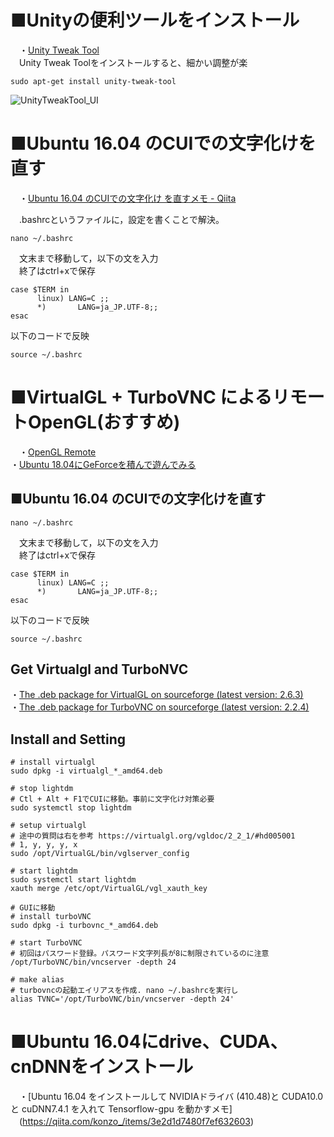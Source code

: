 # ■Unityの便利ツールをインストール
　・[Unity Tweak Tool](https://kledgeb.blogspot.com/2013/07/ubuntu-unity-tweak-tool-1-unityuiunity.html)   
　Unity Tweak Toolをインストールすると、細かい調整が楽   
```
sudo apt-get install unity-tweak-tool
```
![UnityTweakTool_UI](https://user-images.githubusercontent.com/30023363/75627245-e5556600-5c11-11ea-82e8-86bcbac368db.jpg)   

# ■Ubuntu 16.04 のCUIでの文字化けを直す   
　・[Ubuntu 16.04 のCUIでの文字化け を直すメモ - Qiita](https://qiita.com/konzo_/items/65c1679645ba42d347fb)   

　.bashrcというファイルに，設定を書くことで解決。   
 
```
nano ~/.bashrc
```
　文末まで移動して，以下の文を入力   
　終了はctrl+xで保存

```
case $TERM in
      linux) LANG=C ;;
      *)       LANG=ja_JP.UTF-8;;
esac
```
以下のコードで反映   
```
source ~/.bashrc
```

# ■VirtualGL + TurboVNC によるリモートOpenGL(おすすめ)
　・[OpenGL Remote](https://geraniums.hatenablog.com/entry/2018/05/25/151153)  
  ・[Ubuntu 18.04にGeForceを積んで遊んでみる](https://qiita.com/exthnet/items/dcb0bd94f09a2b4c9835)   
## ■Ubuntu 16.04 のCUIでの文字化けを直す
```
nano ~/.bashrc
```
　文末まで移動して，以下の文を入力   
　終了はctrl+xで保存

```
case $TERM in
      linux) LANG=C ;;
      *)       LANG=ja_JP.UTF-8;;
esac
```
以下のコードで反映   
```
source ~/.bashrc
``` 

## Get Virtualgl and TurboNVC
・[The .deb package for VirtualGL on sourceforge (latest version: 2.6.3)](https://sourceforge.net/projects/virtualgl/files/)   
・[The .deb package for TurboVNC on sourceforge (latest version: 2.2.4)](https://sourceforge.net/projects/turbovnc/files/)   

## Install and Setting
```
# install virtualgl
sudo dpkg -i virtualgl_*_amd64.deb
 
# stop lightdm
# Ctl + Alt + F1でCUIに移動。事前に文字化け対策必要
sudo systemctl stop lightdm
 
# setup virtualgl
# 途中の質問は右を参考 https://virtualgl.org/vgldoc/2_2_1/#hd005001
# 1, y, y, y, x 
sudo /opt/VirtualGL/bin/vglserver_config

# start lightdm
sudo systemctl start lightdm
xauth merge /etc/opt/VirtualGL/vgl_xauth_key

# GUIに移動
# install turboVNC
sudo dpkg -i turbovnc_*_amd64.deb
 
# start TurboVNC
# 初回はパスワード登録。パスワード文字列長が8に制限されているのに注意
/opt/TurboVNC/bin/vncserver -depth 24

# make alias
# turbovncの起動エイリアスを作成. nano ~/.bashrcを実行し
alias TVNC='/opt/TurboVNC/bin/vncserver -depth 24' 
```
    
# ■Ubuntu 16.04にdrive、CUDA、cnDNNをインストール
　・[Ubuntu 16.04 をインストールして NVIDIAドライバ (410.48)と CUDA10.0 と cuDNN7.4.1 を入れて Tensorflow-gpu を動かすメモ]   
　(https://qiita.com/konzo_/items/3e2d1d7480f7ef632603)      
